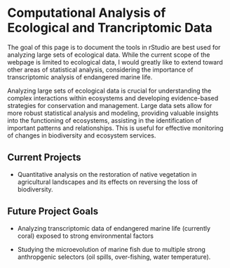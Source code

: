 
# Computational Analysis of Ecological and Trancriptomic Data

<!-- badges: start -->
<!-- badges: end -->

The goal of this page is to document the tools in rStudio are best used for analyzing large sets of ecological data. While the current scope of the webpage is limited to ecological data, I would greatly like to extend toward other areas of statistical analysis, considering the importance of transcriptomic analysis of endangered marine life.

Analyzing large sets of ecological data is crucial for understanding the complex interactions within ecosystems and developing evidence-based strategies for conservation and management. Large data sets allow for more robust statistical analysis and modeling, providing valuable insights into the functioning of ecosystems, assisting in the identification of important patterns and relationships. This is useful for effective monitoring of changes  in biodiversity and ecosystem services.

## Current Projects

 - Quantitative analysis on the restoration of native vegetation in agricultural landscapes and its effects on reversing the loss of biodiversity.
 

## Future Project Goals

 - Analyzing transcriptomic data of endangered marine life (currently coral) exposed to strong environmental factors
 
 - Studying the microevolution of marine fish due to multiple strong anthropgenic selectors (oil spills, over-fishing, water temperature).
 

